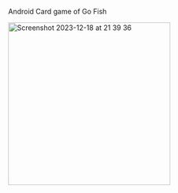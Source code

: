 Android Card game of Go Fish

<img width="329" alt="Screenshot 2023-12-18 at 21 39 36" src="https://github.com/Wyne1706/gofishbackup/assets/116048868/94bc5b53-d5b3-45f4-be00-8c9911f6d056">
